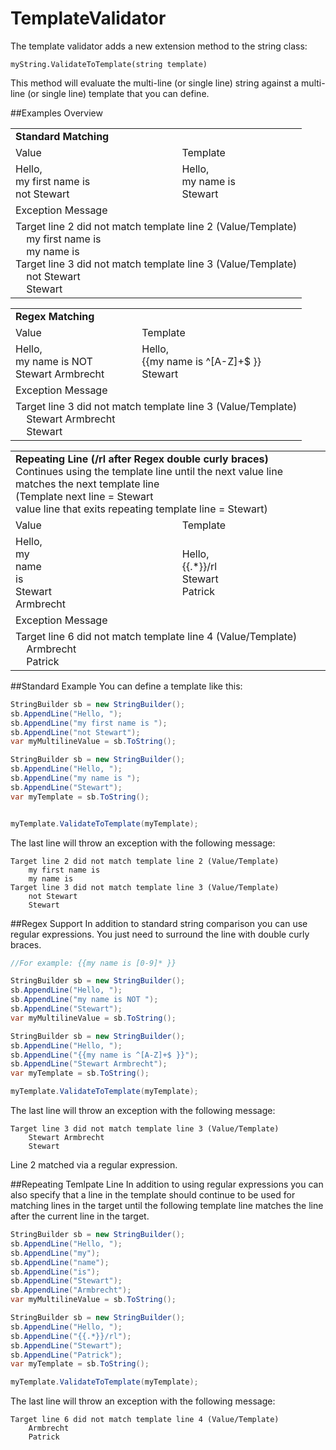# TemplateValidator
The template validator adds a new extension method 
to the string class: 
        
    myString.ValidateToTemplate(string template)

This method will evaluate the multi-line (or single line)
string against a multi-line (or single line) template 
that you can define.

##Examples Overview
<table>
    <tr>
        <td colspan="2">
            <b>Standard Matching</b>
        </td>
    </tr>
    <tr>
        <td>
            Value
        </td>
        <td>
            Template
        </td>
    </tr>
    <tr>
        <td>
            Hello,</br>
            my first name is</br>
            not Stewart</br>
        </td>
        <td>
            Hello,</br>
            my name is</br>
            Stewart</br>
        </td>
    </tr>
    <tr>
        <td colspan="2">
            Exception Message
        </td>
    </tr>
    <tr>
        <td colspan="2">
Target line 2 did not match template line 2 (Value/Template)<br />
&nbsp;&nbsp;&nbsp;&nbsp;my first name is<br />
&nbsp;&nbsp;&nbsp;&nbsp;my name is<br />
Target line 3 did not match template line 3 (Value/Template)<br />
&nbsp;&nbsp;&nbsp;&nbsp;not Stewart<br />
&nbsp;&nbsp;&nbsp;&nbsp;Stewart<br />
        </td>
    </tr>
</table>
<table>
    <tr>
        <td colspan="2">
            <b>Regex Matching</b>
        </td>
    </tr>
    <tr>
        <td>
            Value
        </td>
        <td>
            Template
        </td>
    </tr>
    <tr>
        <td>
            Hello,</br>
            my name is NOT</br>
            Stewart Armbrecht</br>
        </td>
        <td>
            Hello,</br>
            {{my name is ^[A-Z]+$ }}</br>
            Stewart</br>
        </td>
    </tr>
    <tr>
        <td colspan="2">
            Exception Message
        </td>
    </tr>
    <tr>
        <td colspan="2">
Target line 3 did not match template line 3 (Value/Template)<br />
&nbsp;&nbsp;&nbsp;&nbsp;Stewart Armbrecht<br />
&nbsp;&nbsp;&nbsp;&nbsp;Stewart<br />
        </td>
    </tr>
</table>

<table>
    <tr>
        <td colspan="2">
            <b>Repeating Line (/rl after Regex double curly braces)</b></br>
            Continues using the template line until
            the next value line matches the next template line<br />
            (Template next line = Stewart<br />
            value line that exits repeating template line = Stewart)
        </td>
    </tr>
    <tr>
        <td>
            Value
        </td>
        <td>
            Template
        </td>
    </tr>
    <tr>
        <td>
            Hello,</br>
            my</br>
            name</br>
            is</br>
            Stewart</br>
            Armbrecht</br>
        </td>
        <td>
            Hello,</br>
            {{.*}}/rl</br>
            Stewart</br>
            Patrick</br>
        </td>
    </tr>
    <tr>
        <td colspan="2">
            Exception Message
        </td>
    </tr>
    <tr>
        <td colspan="2">
            Target line 6 did not match template line 4 (Value/Template)<br />
            &nbsp;&nbsp;&nbsp;&nbsp;Armbrecht<br />
            &nbsp;&nbsp;&nbsp;&nbsp;Patrick<br />
        </td>
    </tr>
</table>

##Standard Example
You can define a template like this:

```C#
StringBuilder sb = new StringBuilder();
sb.AppendLine("Hello, ");
sb.AppendLine("my first name is ");
sb.AppendLine("not Stewart");
var myMultilineValue = sb.ToString();

StringBuilder sb = new StringBuilder();
sb.AppendLine("Hello, ");
sb.AppendLine("my name is ");
sb.AppendLine("Stewart");
var myTemplate = sb.ToString();


myTemplate.ValidateToTemplate(myTemplate);
```

The last line will throw an exception with the
following message:

```
Target line 2 did not match template line 2 (Value/Template)
    my first name is
    my name is
Target line 3 did not match template line 3 (Value/Template)
    not Stewart
    Stewart
```

##Regex Support
In addition to standard string comparison you can
use regular expressions.  You just need to
surround the line with double curly braces.
```C#
//For example: {{my name is [0-9]* }}

StringBuilder sb = new StringBuilder();
sb.AppendLine("Hello, ");
sb.AppendLine("my name is NOT ");
sb.AppendLine("Stewart");
var myMultilineValue = sb.ToString();

StringBuilder sb = new StringBuilder();
sb.AppendLine("Hello, ");
sb.AppendLine("{{my name is ^[A-Z]+$ }}");
sb.AppendLine("Stewart Armbrecht");
var myTemplate = sb.ToString();

myTemplate.ValidateToTemplate(myTemplate);
```

The last line will throw an exception with the
following message:

```
Target line 3 did not match template line 3 (Value/Template)
    Stewart Armbrecht
    Stewart
```

Line 2 matched via a regular expression.

##Repeating Temlpate Line
In addition to using regular expressions
you can also specify that a line in 
the template
should continue to be used for matching
lines in the target until the following
template line matches the line after
the current line in the target.

```C#
StringBuilder sb = new StringBuilder();
sb.AppendLine("Hello, ");
sb.AppendLine("my");
sb.AppendLine("name");
sb.AppendLine("is");
sb.AppendLine("Stewart");
sb.AppendLine("Armbrecht");
var myMultilineValue = sb.ToString();

StringBuilder sb = new StringBuilder();
sb.AppendLine("Hello, ");
sb.AppendLine("{{.*}}/rl");
sb.AppendLine("Stewart");
sb.AppendLine("Patrick");
var myTemplate = sb.ToString();

myTemplate.ValidateToTemplate(myTemplate);
```
The last line will throw an exception with the
following message:

```
Target line 6 did not match template line 4 (Value/Template)
    Armbrecht
    Patrick
```
